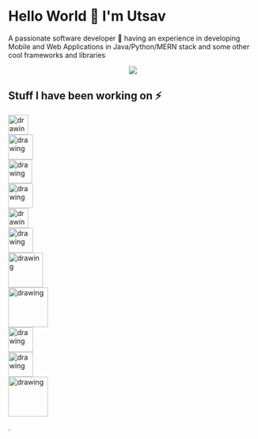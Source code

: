 # Hello World 👋 I'm Utsav
  
<p  > 
  A passionate software developer &#x1F680; having an experience in developing Mobile and Web Applications in Java/Python/MERN stack and some other cool frameworks and libraries  </p>

<p align='center'>
  <img src="https://github-readme-stats.vercel.app/api?username=Utsavjain4561&&show_icons=true&title_color=ffffff&icon_color=bb2acf&text_color=daf7dc&bg_color=151515"/>
  </p>
  
## Stuff I have been working on &#x26A1;
<p align="center">
  <div  class="row">
    
  <div class="column"><img src="https://i.stack.imgur.com/JlSEL.png" alt="drawing" width="40px" margin="50px"/></div>
  <div class="column"><img src="https://upload.wikimedia.org/wikipedia/commons/thumb/6/6a/JavaScript-logo.png/768px-JavaScript-logo.png" alt="drawing" width="50px" height="50px"/></div>
  <div class="column"><img style="width:48px" src="https://cdn4.iconfinder.com/data/icons/logos-3/600/React.js_logo-512.png" alt="drawing" width="40px"/></div>
  <div class="column"><img src="https://library.kissclipart.com/20191125/yaq/kissclipart-logo-icon-css-icon-css-3-icon-27fbbe8fb920adff.png" alt="drawing" width="50px" height="50px"/></div>
  <div class="column"><img src="https://img.pngio.com/node-js-icon-183344-free-icons-library-nodejs-png-1600_1600.jpg" alt="drawing" width="40px"/></div>
    <div class="column"><img src="https://image.flaticon.com/icons/svg/1216/1216733.svg" alt="drawing" width="50px" height="50px"/></div>
    <div class="column"><img src="https://cdn4.iconfinder.com/data/icons/google-i-o-2016/512/google_firebase-2-512.png" alt="drawing" width="70px" height="70px"/></div>
  <div class="column"><img src="https://www.edureka.co/blog/wp-content/uploads/2019/07/express-logo.png" alt="drawing" width="80px"/></div>
  <div class="column"><img src="https://adventuresinmachinelearning.com/wp-content/uploads/2017/05/keras-logo-small-wb-1.png" alt="drawing" width="50px" height="50px"/></div>
    <div class="column"><img src="https://cdn.iconscout.com/icon/free/png-512/mongodb-226029.png" alt="drawing" width="50px"/></div>
    <div class="column"><img src="https://mpng.subpng.com/20181122/krs/kisspng-java-programming-language-selenium-computer-softwa-july-2-16-halab-4-dev-5bf78387a7bb41.028192901542947719687.jpg" alt="drawing" width="80px"/></div>
   
    
    
   </div>
</p>

.
